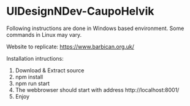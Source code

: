 # UIDesignNDev-CaupoHelvik  
Following instructions are done in Windows based environment. Some commands in Linux may vary.

Website to replicate: https://www.barbican.org.uk/  
  
Installation intructions:  
  
1. Download & Extract source  
2. npm install  
3. npm run start  
4. The webbrowser should start with address http://localhost:8001/  
5. Enjoy  
